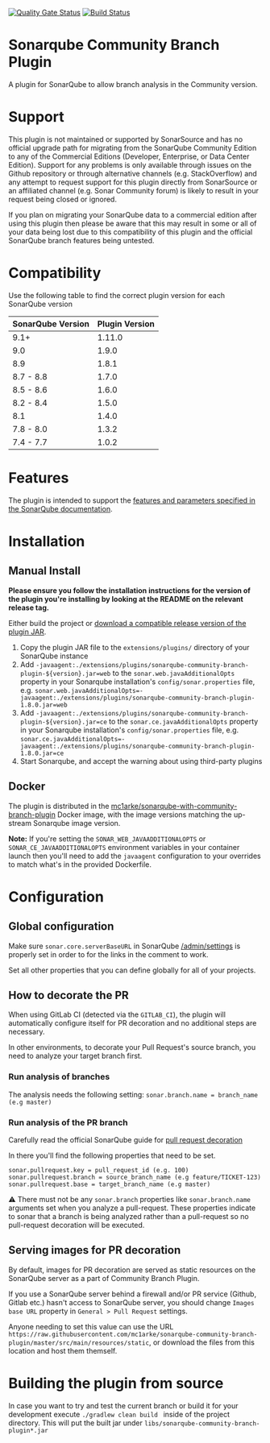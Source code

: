 [![Quality Gate Status](https://sonarcloud.io/api/project_badges/measure?project=mc1arke_sonarqube-community-branch-plugin&metric=alert_status)](https://sonarcloud.io/dashboard?id=mc1arke_sonarqube-community-branch-plugin)
[![Build Status](https://img.shields.io/github/workflow/status/mc1arke/sonarqube-community-branch-plugin/build?label=build&logo=github)](https://github.com/mc1arke/sonarqube-community-branch-plugin?workflow=build)

# Sonarqube Community Branch Plugin
A plugin for SonarQube to allow branch analysis in the Community version.

# Support
This plugin is not maintained or supported by SonarSource and has no official upgrade path for migrating from the SonarQube Community Edition to any of the Commercial Editions (Developer, Enterprise, or Data Center Edition). Support for any problems is only available through issues on the Github repository or through alternative channels (e.g. StackOverflow) and any attempt to request support for this plugin directly from SonarSource or an affiliated channel (e.g. Sonar Community forum) is likely to result in your request being closed or ignored.

If you plan on migrating your SonarQube data to a commercial edition after using this plugin then please be aware that this may result in some or all of your data being lost due to this compatibility of this plugin and the official SonarQube branch features being untested.

# Compatibility
Use the following table to find the correct plugin version for each SonarQube version

SonarQube Version | Plugin Version
------------------|---------------
9.1+              | 1.11.0
9.0               | 1.9.0
8.9               | 1.8.1
8.7 - 8.8         | 1.7.0
8.5 - 8.6         | 1.6.0
8.2 - 8.4         | 1.5.0
8.1               | 1.4.0
7.8 - 8.0         | 1.3.2
7.4 - 7.7         | 1.0.2

# Features
The plugin is intended to support the [features and parameters specified in the SonarQube documentation](https://docs.sonarqube.org/latest/branches/overview/).

# Installation

## Manual Install
__Please ensure you follow the installation instructions for the version of the plugin you're installing by looking at the README on the relevant release tag.__

Either build the project or [download a compatible release version of the plugin JAR](https://github.com/mc1arke/sonarqube-community-branch-plugin/releases).

1. Copy the plugin JAR file to the `extensions/plugins/` directory of your SonarQube instance
2. Add `-javaagent:./extensions/plugins/sonarqube-community-branch-plugin-${version}.jar=web` to the `sonar.web.javaAdditionalOpts` property in your Sonarqube installation's `config/sonar.properties` file, e.g. `sonar.web.javaAdditionalOpts=-javaagent:./extensions/plugins/sonarqube-community-branch-plugin-1.8.0.jar=web`
3. Add `-javaagent:./extensions/plugins/sonarqube-community-branch-plugin-${version}.jar=ce` to the `sonar.ce.javaAdditionalOpts` property in your Sonarqube installation's `config/sonar.properties` file, e.g. `sonar.ce.javaAdditionalOpts=-javaagent:./extensions/plugins/sonarqube-community-branch-plugin-1.8.0.jar=ce`
4. Start Sonarqube, and accept the warning about using third-party plugins

## Docker
The plugin is distributed in the [mc1arke/sonarqube-with-community-branch-plugin](https://hub.docker.com/r/mc1arke/sonarqube-with-community-branch-plugin) Docker image, with the image versions matching the up-stream Sonarqube image version.

__Note:__ If you're setting the `SONAR_WEB_JAVAADDITIONALOPTS` or `SONAR_CE_JAVAADDITIONALOPTS` environment variables in your container launch then you'll need to add the `javaagent` configuration to your overrides to match what's in the provided Dockerfile.

# Configuration
## Global configuration
Make sure `sonar.core.serverBaseURL` in SonarQube [/admin/settings](http://localhost:9000/admin/settings) is properly
 set in order to for the links in the comment to work.

Set all other properties that you can define globally for all of your projects.

## How to decorate the PR

When using GitLab CI (detected via the `GITLAB_CI`), the plugin will automatically configure itself for PR decoration and no additional steps are necessary.

In other environments, to decorate your Pull Request's source branch, you need to analyze your target branch first.

### Run analysis of branches
  
The analysis needs the following setting:
`sonar.branch.name = branch_name (e.g master)`

### Run analysis of the PR branch
Carefully read the official SonarQube guide for [pull request decoration](https://docs.sonarqube.org/latest/analysis/pull-request/) 

In there you'll find the following properties that need to be set.
```
sonar.pullrequest.key = pull_request_id (e.g. 100)
sonar.pullrequest.branch = source_branch_name (e.g feature/TICKET-123)
sonar.pullrequest.base = target_branch_name (e.g master)
```

:warning: There must not be any `sonar.branch` properties like `sonar.branch.name` arguments set when you analyze a
  pull-request. These properties indicate to sonar that a branch is being analyzed rather than a pull-request so no
    pull-request decoration will be executed.
    
## Serving images for PR decoration
By default, images for PR decoration are served as static resources on the SonarQube server as a part of Community Branch Plugin. 

If you use a SonarQube server behind a firewall and/or PR service (Github, Gitlab etc.) hasn't access to SonarQube server, you should change `Images base URL` property in `General > Pull Request` settings.

Anyone needing to set this value can use the URL `https://raw.githubusercontent.com/mc1arke/sonarqube-community-branch-plugin/master/src/main/resources/static`, or download the files from this location and host them themself.
 
# Building the plugin from source
In case you want to try and test the current branch or build it for your development execute `./gradlew clean build
` inside of the project directory. This will put the built jar under `libs/sonarqube-community-branch-plugin*.jar`
